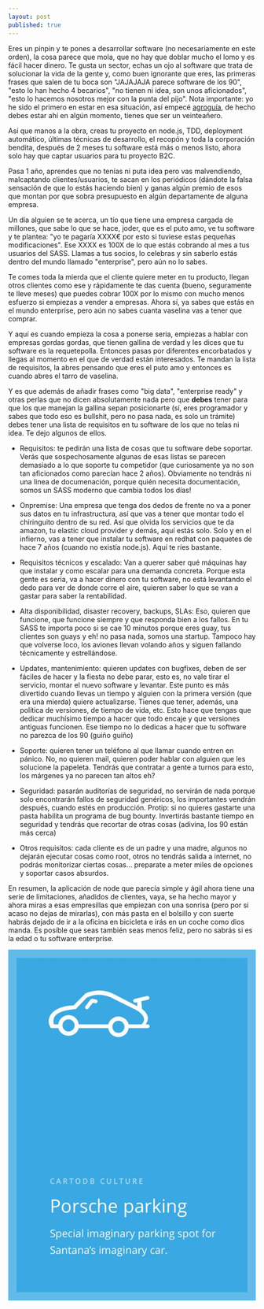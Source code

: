 ```yaml
---
layout: post
published: true
---
```


Eres un pinpin y te pones a desarrollar software (no necesariamente en este orden), la cosa parece
que mola, que no hay que doblar mucho el lomo y es fácil hacer dinero. Te gusta un sector, echas
un ojo al software que trata de solucionar la vida de la gente y, como buen ignorante que eres, las
primeras frases que salen de tu boca son "JAJAJAJA parece software de los 90", "esto lo han hecho 4 becarios", "no tienen ni idea, son unos aficionados", "esto lo hacemos nosotros mejor con la punta del pijo". Nota importante: yo he sido el primero en estar en esa situación, así empecé [agroguía](http://agroguia.es), de hecho debes estar ahí en algún momento, tienes que ser un veinteañero.

Así que manos a la obra, creas tu proyecto en node.js, TDD, deployment automático, últimas técnicas
de desarrollo, el recopón y toda la corporación bendita, después de 2 meses tu software está más o
menos listo, ahora solo hay que captar usuarios para tu proyecto B2C.

Pasa 1 año, aprendes que no tenías ni puta idea pero vas malvendiendo, malcaptando
clientes/usuarios, te sacan en los periódicos (dándote la falsa sensación de que lo estás haciendo
bien) y ganas algún premio de esos que montan por que sobra presupuesto en algún departamente de
alguna empresa.

Un día alguien se te acerca, un tío que tiene una empresa cargada de millones, que sabe lo que se
hace, joder, que es el puto amo, ve tu software y te plantea: "yo te pagaría XXXX€ por esto si tuviese estas pequeñas
modificaciones". Ese XXXX es 100X de lo que estás cobrando al mes a tus usuarios del SASS. Llamas a
tus socios, lo celebras y sin saberlo estás dentro del mundo llamado "enterprise", pero aún no lo
sabes.

Te comes toda la mierda que el cliente quiere meter en tu producto, llegan otros clientes como ese y
rápidamente te das cuenta (bueno, seguramente te lleve meses) que puedes cobrar 100X por lo mismo con mucho menos esfuerzo si empiezas a vender a empresas. Ahora sí, ya sabes que estás en el mundo enterprise, pero aún no sabes cuanta vaselina vas a tener que comprar.

Y aquí es cuando empieza la cosa a ponerse seria, empiezas a hablar con empresas gordas gordas, que
tienen gallina de verdad y les dices que tu software es la requetepolla. Entonces pasas por
diferentes encorbatados y llegas al momento en el que de verdad están interesados. Te mandan la
lista de requisitos, la abres pensando que eres el puto amo y entonces es cuando abres el tarro de
vaselina.

Y es que además de añadir frases como "big data", "enterprise ready" y otras perlas que no dicen
absolutamente nada pero que **debes** tener para que los que manejan la gallina sepan posicionarte
(sí, eres programador y sabes que todo eso es bullshit, pero no pasa nada, es solo un trámite) debes
tener una lista de requisitos en tu software de los que no teías ni idea. Te dejo algunos de ellos.

- Requisitos: te pedirán una lista de cosas que tu software debe soportar. Verás que sospechosamente
  algunas de esas listas se parecen demasiado a lo que soporte tu competidor (que curiosamente ya no
  son tan aficionados como parecían hace 2 años). Obviamente no tendrás ni una linea de
  documenación, porque quién necesita documentación, somos un SASS moderno que cambia todos los
  días!

- Onpremise: Una empresa que tenga dos dedos de frente no va a poner sus datos en tu infrastructura,
  así que vas a tener que montar todo el chiringuito dentro de su red. Así que olvida los servicios
  que te da amazon, tu elastic cloud provider y demás, aquí estás solo. Solo y en el infierno, vas a
  tener que instalar tu software en redhat con paquetes de hace 7 años (cuando no existía node.js).
  Aquí te ríes bastante.

- Requisitos técnicos y escalado: Van a querer saber qué máquinas hay que instalar y como escalar
  para una demanda concreta. Porque esta gente es seria, va a hacer dinero con tu software, no está
  levantando el dedo para ver de donde corre el aire, quieren saber lo que se van a gastar para
  saber la rentabilidad.

- Alta disponibilidad, disaster recovery, backups, SLAs: Eso, quieren que funcione, que funcione siempre y
  que responda bien a los fallos. En tu SASS te importa poco si se cae 10 minutos porque eres guay,
  tus clientes son guays y eh! no pasa nada, somos una startup. Tampoco hay que volverse loco, los
  aviones llevan volando años y siguen fallando técnicamente y estrellándose.

- Updates, mantenimiento: quieren updates con bugfixes, deben de ser fáciles de hacer y la fiesta no
  debe parar, esto es, no vale tirar el servicio, montar el nuevo software y levantar. Este punto es
  más divertido cuando llevas un tiempo y alguien con la primera versión (que era una mierda) quiere
  actualizarse. Tienes que tener, además, una política de versiones, de tiempo de vida, etc. Esto
  hace que tengas que dedicar muchísimo tiempo a hacer que todo encaje y que versiones antiguas
  funcionen. Ese tiempo no lo dedicas a hacer que tu software no parezca de los 90 (guiño guiño)

- Soporte: quieren tener un teléfono al que llamar cuando entren en pánico. No, no quieren mail,
  quieren poder hablar con alguien que les solucione la papeleta. Tendrás que contratar a gente a
  turnos para esto, los márgenes ya no parecen tan altos eh?

- Seguridad: pasarán auditorías de seguridad, no servirán de nada porque solo encontrarán fallos de
  seguridad genéricos, los importantes vendrán después, cuando estés en producción. Protip: si no
  quieres gastarte una pasta habilita un programa de bug bounty. Invertirás bastante tiempo en
  seguridad y tendrás que recortar de otras cosas (adivina, los 90 están más cerca)

- Otros requisitos: cada cliente es de un padre y una madre, algunos no dejarán ejecutar cosas como
  root, otros no tendrás salida a internet, no podrás monitorizar ciertas cosas... preparate a meter
  miles de opciones y soportar casos absurdos. 


En resumen, la aplicación de node que parecía simple y ágil ahora tiene una serie de limitaciones,
añadidos de clientes, vaya, se ha hecho mayor y ahora miras a esas empresillas que empiezan
con una sonrisa (pero por si acaso no dejas de mirarlas), con más pasta en el bolsillo y con suerte
habrás dejado de ir a la oficina en bicicleta e irás en un coche como dios manda. Es posible que
seas también seas menos feliz, pero no sabrás si es la edad o tu software enterprise.

![como debe ser](/blog_images/porsche.jpg)
